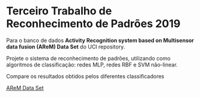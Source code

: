 # Terceiro Trabalho de Reconhecimento de Padrões 2019

Para o banco de dados **Activity Recognition system based on Multisensor data fusion (AReM) Data Set** do UCI repository.

Projete o sistema de reconhecimento de padrões, utilizando como algoritmos de classificação: redes MLP, redes RBF e SVM não-linear.

Compare os resultados obtidos pelos diferentes classificadores


[AReM Data Set](http://archive.ics.uci.edu/ml/datasets/Activity+Recognition+system+based+on+Multisensor+data+fusion+(AReM))
